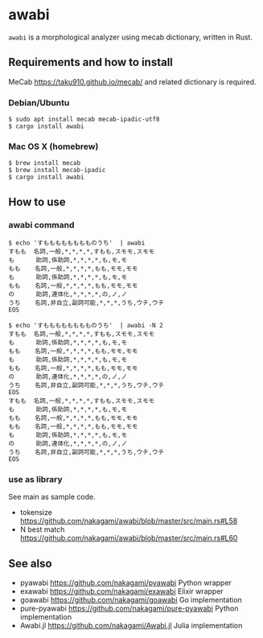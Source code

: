 # awabi

`awabi` is a morphological analyzer using mecab dictionary, written in Rust.

## Requirements and how to install

MeCab https://taku910.github.io/mecab/ and related dictionary is required.

### Debian/Ubuntu
```
$ sudo apt install mecab mecab-ipadic-utf8
$ cargo install awabi
```

### Mac OS X (homebrew)
```
$ brew install mecab
$ brew install mecab-ipadic
$ cargo install awabi
```

## How to use

### awabi command

```
$ echo 'すもももももももものうち'  | awabi
すもも  名詞,一般,*,*,*,*,すもも,スモモ,スモモ
も      助詞,係助詞,*,*,*,*,も,モ,モ
もも    名詞,一般,*,*,*,*,もも,モモ,モモ
も      助詞,係助詞,*,*,*,*,も,モ,モ
もも    名詞,一般,*,*,*,*,もも,モモ,モモ
の      助詞,連体化,*,*,*,*,の,ノ,ノ
うち    名詞,非自立,副詞可能,*,*,*,うち,ウチ,ウチ
EOS
```
```
$ echo 'すもももももももものうち'  | awabi -N 2
すもも  名詞,一般,*,*,*,*,すもも,スモモ,スモモ
も      助詞,係助詞,*,*,*,*,も,モ,モ
もも    名詞,一般,*,*,*,*,もも,モモ,モモ
も      助詞,係助詞,*,*,*,*,も,モ,モ
もも    名詞,一般,*,*,*,*,もも,モモ,モモ
の      助詞,連体化,*,*,*,*,の,ノ,ノ
うち    名詞,非自立,副詞可能,*,*,*,うち,ウチ,ウチ
EOS
すもも  名詞,一般,*,*,*,*,すもも,スモモ,スモモ
も      助詞,係助詞,*,*,*,*,も,モ,モ
もも    名詞,一般,*,*,*,*,もも,モモ,モモ
もも    名詞,一般,*,*,*,*,もも,モモ,モモ
も      助詞,係助詞,*,*,*,*,も,モ,モ
の      助詞,連体化,*,*,*,*,の,ノ,ノ
うち    名詞,非自立,副詞可能,*,*,*,うち,ウチ,ウチ
EOS
```

### use as library

See main as sample code.

- tokensize https://github.com/nakagami/awabi/blob/master/src/main.rs#L58
- N best match https://github.com/nakagami/awabi/blob/master/src/main.rs#L60

## See also

- pyawabi https://github.com/nakagami/pyawabi Python wrapper
- exawabi https://github.com/nakagami/exawabi Elixir wrapper
- goawabi https://github.com/nakagami/goawabi Go implementation
- pure-pyawabi https://github.com/nakagami/pure-pyawabi Python implementation
- Awabi.jl https://github.com/nakagami/Awabi.jl Julia implementation
